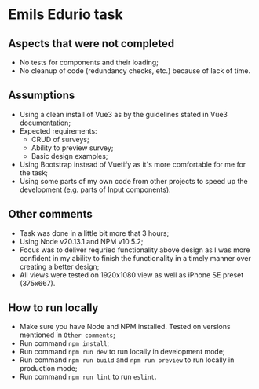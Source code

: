 # Emils Edurio task

## Aspects that were not completed

- No tests for components and their loading;
- No cleanup of code (redundancy checks, etc.) because of lack of time.

## Assumptions

- Using a clean install of Vue3 as by the guidelines stated in Vue3 documentation;
- Expected requirements:
  - CRUD of surveys;
  - Ability to preview survey;
  - Basic design examples;
- Using Bootstrap instead of Vuetify as it's more comfortable for me for the task;
- Using some parts of my own code from other projects to speed up the development (e.g. parts of Input components).

## Other comments

- Task was done in a little bit more that 3 hours;
- Using Node v20.13.1 and NPM v10.5.2;
- Focus was to deliver requried functionality above design as I was more confident in my ability to finish the functionality in a timely manner over creating a better design;
- All views were tested on 1920x1080 view as well as iPhone SE preset (375x667).

## How to run locally

- Make sure you have Node and NPM installed. Tested on versions mentioned in `Other comments`;
- Run command `npm install`;
- Run command `npm run dev` to run locally in development mode;
- Run command `npm run build` and `npm run preview` to run locally in production mode;
- Run command `npm run lint` to run `eslint`.

